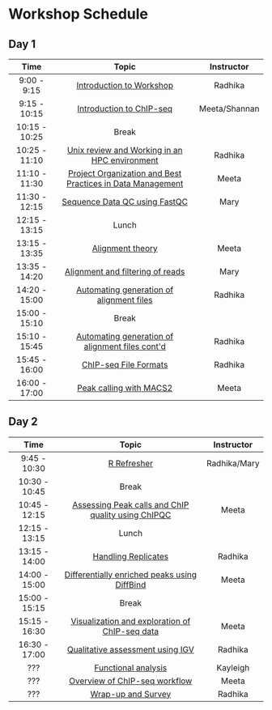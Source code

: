 # Workshop Schedule

## Day 1

| Time            |   Topic  | Instructor |
|:------------------------:|:----------:|:--------:|
|9:00 - 9:15| [Introduction to Workshop]() | Radhika |
|9:15 - 10:15 | [Introduction to ChIP-seq](https://github.com/hbctraining/Intro-to-ChIPseq/blob/master/lectures/Introduction_to_ChIP-seq.pdf) | Meeta/Shannan |
|10:15 - 10:25 | Break | |
|10:25 - 11:10 | [Unix review and Working in an HPC environment]() | Radhika |
|11:10 - 11:30 | [Project Organization and Best Practices in Data Management](https://hbctraining.github.io/Intro-to-ChIPseq/lessons/01_Intro_chipseq_data_organization.html) | Meeta |
|11:30 - 12:15 | [Sequence Data QC using FastQC](https://hbctraining.github.io/Intro-to-ChIPseq/lessons/02_QC_FASTQC.html) | Mary |
|12:15 - 13:15 | Lunch | |
|13:15 - 13:35 | [Alignment theory](https://github.com/hbctraining/Intro-to-ChIPseq/blob/master/lectures/alignment_theory.pdf) | Meeta |
|13:35 - 14:20 | [Alignment and filtering of reads](https://hbctraining.github.io/Intro-to-ChIPseq/lessons/03_align_and_filtering.html) | Mary |
|14:20 - 15:00 | [Automating generation of alignment files](https://hbctraining.github.io/Intro-to-ChIPseq/lessons/04_automation.html) | Radhika |
|15:00 - 15:10 | Break | |
|15:10 - 15:45 | [Automating generation of alignment files cont'd](https://hbctraining.github.io/Intro-to-ChIPseq/lessons/04_automation.html) | Radhika |
|15:45 - 16:00 | [ChIP-seq File Formats](https://hbctraining.github.io/Intro-to-ChIPseq/lectures/Workflows_and_fileformats.pdf) | Radhika |
|16:00 - 17:00 | [Peak calling with MACS2](https://hbctraining.github.io/Intro-to-ChIPseq/lessons/05_peak_calling_macs.html) | Meeta |


## Day 2

| Time            |  Topic  | Instructor |
|:------------------------:|:----------:|:--------:|
|9:45 - 10:30 | [R Refresher]() | Radhika/Mary |
|10:30 - 10:45 | Break | |
|10:45 - 12:15| [Assessing Peak calls and ChIP quality using ChIPQC](https://hbctraining.github.io/Intro-to-ChIPseq/lessons/06_combine_chipQC_and_metrics.html) | Meeta |
|12:15 - 13:15 | Lunch | |
|13:15 - 14:00 | [Handling Replicates](https://hbctraining.github.io/Intro-to-ChIPseq/lessons/07_handling-replicates-idr.html) | Radhika |
|14:00 - 15:00 | [Differentially enriched peaks using DiffBind](https://hbctraining.github.io/Intro-to-ChIPseq/lessons/08_diffbind_differential_peaks.html) | Meeta |
|15:00 - 15:15 | Break | |
|15:15 - 16:30 | [Visualization and exploration of ChIP-seq data](https://hbctraining.github.io/Intro-to-ChIPseq/lessons/10_data_visualization.html) | Meeta |
|16:30 - 17:00 | [Qualitative assessment using IGV](https://hbctraining.github.io/Intro-to-ChIPseq/lessons/11_qualitative_assessment_IGV.html) | Radhika |
|??? | [Functional analysis](https://hbctraining.github.io/Intro-to-ChIPseq/lessons/12_functional_analysis.html) | Kayleigh |
|???| [Overview of ChIP-seq workflow](https://hbctraining.github.io/Intro-to-ChIPseq/lectures/ChIP-seq_troubleshooting.pdf) | Meeta |
|???| [Wrap-up and Survey](https://hbctraining.github.io/Intro-to-ChIPseq/lectures/Wrap-up.pdf) | Radhika |
